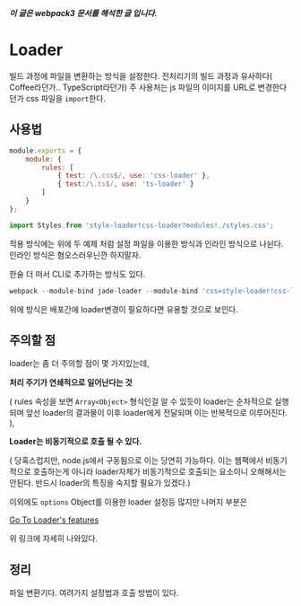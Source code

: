 ***이 글은 webpack3 문서를 해석한 글 입니다.***

# Loader
빌드 과정에 파일을 변환하는 방식을 설정한다. 
전처리기의 빌드 과정과 유사하다( Coffee라던가.. TypeScript라던가) 
주 사용처는 js 파일의 이미지를 URL로 변경한다던가 css 파일을 `import`한다.


## 사용법
```javascript
module.exports = {
    module: {
        rules: [
            { test: /\.css$/, use: 'css-loader' },
            { test:/\.ts$/, use: 'ts-loader' }
        ]
    }
};
```

```javascript
import Styles from 'style-loader!css-loader?modules!./styles.css';
```

적용 방식에는 위에 두 예제 처럼 설정 파일을 이용한 방식과 인라인 방식으로 나뉜다.
인라인 방식은 혐오스러우닌깐 하지말자.

한술 더 떠서 CLI로 추가하는 방식도 있다.
```javascript
webpack --module-bind jade-loader --module-bind 'css=style-loader!css-loader'
```

위에 방식은 배포간에 loader변경이 필요하다면 유용할 것으로 보인다.

## 주의할 점
loader는 좀 더 주의할 점이 몇 가지있는데, 

**처리 주기가 연쇄적으로 일어난다는 것**

( rules 속성을 보면 `Array<Object>` 형식인걸 알 수 있듯이 loader는 순차적으로 실행되며 앞선 loader의 결과물이 이후 loader에게 전달되며 이는 반복적으로 이루어진다. ), 

**Loader는 비동기적으로 호출 될 수 있다.**

( 당혹스럽지만, node.js에서 구동됨으로 이는 당연히 가능하다. 이는 웹팩에서 비동기적으로 호출하는게 아니라 loader자체가 비동기적으로 호출되는 요소이니 오해해서는 안된다. 반드시 loader의 특징을 숙지할 필요가 있겠다.)

이외에도 `options` Object를 이용한 loader 설정등 많지만 나머지 부분은

[Go To Loader's features ](http://www.url.com)

위 링크에 자세히 나와있다.

## 정리
파일 변환기다. 여려가지 설정법과 호출 방법이 있다.
